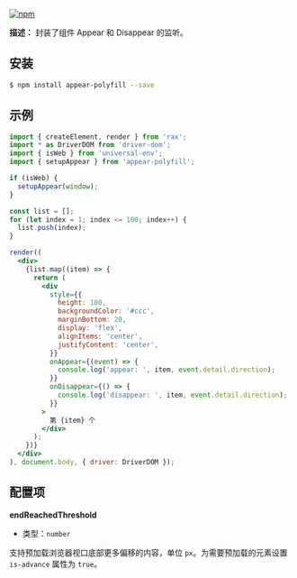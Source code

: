 [![npm](https://img.shields.io/npm/v/rax-appear.svg)](https://www.npmjs.com/package/rax-appear)

**描述：**
封装了组件 Appear 和 Disappear 的监听。

## 安装

```bash
$ npm install appear-polyfill --save
```

## 示例


```jsx
import { createElement, render } from 'rax';
import * as DriverDOM from 'driver-dom';
import { isWeb } from 'universal-env';
import { setupAppear } from 'appear-polyfill';

if (isWeb) {
  setupAppear(window);
}

const list = [];
for (let index = 1; index <= 100; index++) {
  list.push(index);
}

render((
  <div>
    {list.map((item) => {
      return (
        <div
          style={{
            height: 100,
            backgroundColor: '#ccc',
            marginBottom: 20,
            display: 'flex',
            alignItems: 'center',
            justifyContent: 'center',
          }}
          onAppear={(event) => {
            console.log('appear: ', item, event.detail.direction);
          }}
          onDisappear={() => {
            console.log('disappear: ', item, event.detail.direction);
          }}
        >
          第 {item} 个
        </div>
      );
    })}
  </div>
), document.body, { driver: DriverDOM });
```
## 配置项

**endReachedThreshold**

- 类型：`number`

支持预加载浏览器视口底部更多偏移的内容，单位 `px`。为需要预加载的元素设置 `is-advance` 属性为 `true`。
